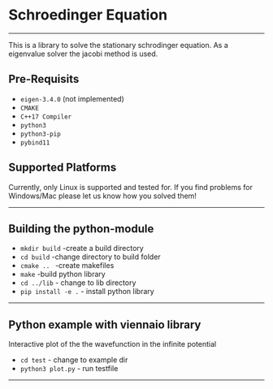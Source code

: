 # Schroedinger Equation
***
This is a library to solve the stationary schrodinger equation. As a eigenvalue solver the jacobi method is used.

## Pre-Requisits
* `eigen-3.4.0` (not implemented)
* `CMAKE` 
* `C++17 Compiler`
* `python3`
* `python3-pip`
* `pybind11`

## Supported Platforms
Currently, only Linux is supported and tested for. If you find problems for Windows/Mac please let us know how you solved them!
***

## Building the python-module 

* `mkdir build` -create a build directory
* `cd build` -change directory to build folder
* `cmake .. ` -create makefiles
* `make` -build python library
* `cd ../lib` - change to lib directory
* `pip install -e .` - install python library

***

## Python example with viennaio library

Interactive plot of the the wavefunction in the infinite potential

* `cd test` - change to example dir
* `python3 plot.py` - run testfile
***

